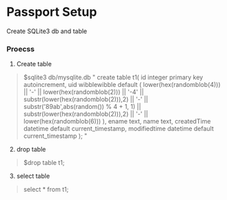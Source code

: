 # Passport Setup
Create SQLite3 db and table

### Proecss 
1. Create table 
>$sqlite3 db/mysqlite.db
"
create table t1( 
	id integer primary key autoincrement, 
	uid wibblewibble default (
		lower(hex(randomblob(4))) || '-' || 
		lower(hex(randomblob(2))) || '-4' || 
		substr(lower(hex(randomblob(2))),2) || '-' || 
		substr('89ab',abs(random()) % 4 + 1, 1) || 
		substr(lower(hex(randomblob(2))),2) || '-' || 
		lower(hex(randomblob(6)))
	),
	ename text,
	name text, 
	createdTime datetime default current_timestamp,
	modifiedtime datetime default current_timestamp
);
"

2. drop table 
>$drop table t1;

3. select table 
>select * from t1;


